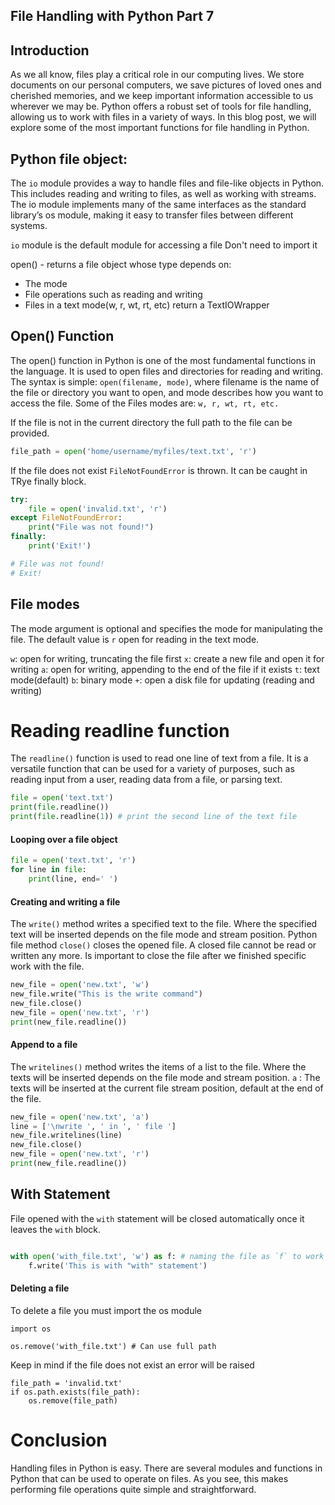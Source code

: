 ## File Handling with Python Part 7

## Introduction

As we all know, files play a critical role in our computing lives. We store documents on our personal computers, we save pictures of loved ones and cherished memories, and we keep important information accessible to us wherever we may be. Python offers a robust set of tools for file handling, allowing us to work with files in a variety of ways. In this blog post, we will explore some of the most important functions for file handling in Python.


## Python file object:

The `io` module provides a way to handle files and file-like objects in Python. This includes reading and writing to files, as well as working with streams. The io module implements many of the same interfaces as the standard library’s os module, making it easy to transfer files between different systems.

`io`  module is the default module for accessing a file
Don't need to import it

open() - returns a file object whose type depends on:
- The mode
- File operations such as reading and writing
- Files in a text mode(w, r, wt, rt, etc) return a TextIOWrapper


## Open() Function

The open() function in Python is one of the most fundamental functions in the language. It is used to open files and directories for reading and writing. 
The syntax is simple: 
`open(filename, mode)`, where filename is the name of the file or directory you want to open, and mode describes how you want to access the file. 
Some of the Files modes are:
`w, r, wt, rt, etc.`

If the file is not in the current directory the full path to the file can be provided.

```python
file_path = open('home/username/myfiles/text.txt', 'r')

```
If the file does not exist `FileNotFoundError` is thrown.
It can be caught in TRye finally block.

```python
try:
    file = open('invalid.txt', 'r')
except FileNotFoundError:
    print("File was not found!")
finally:
    print('Exit!')

# File was not found!
# Exit!
```

## File modes

The mode argument is optional and specifies the mode for manipulating the file.
The default value is `r` open for reading in the text mode.

`w`: open for writing, truncating the file first
`x`: create a new file and open it for writing
`a`: open for writing, appending to the end of the file if it exists
`t`: text mode(default)
`b`: binary mode
`+`: open a disk file for updating (reading and writing)


# Reading readline function

The `readline()` function is used to read one line of text from a file. It is a versatile function that can be used for a variety of purposes, such as reading input from a user, reading data from a file, or parsing text. 

```python
file = open('text.txt')
print(file.readline())
print(file.readline(1)) # print the second line of the text file

```

#### Looping over a file object

```python
file = open('text.txt', 'r')
for line in file:
    print(line, end=' ')
```

#### Creating and writing a file

The `write()` method writes a specified text to the file. Where the specified text will be inserted depends on the file mode and stream position.
Python file method `close()` closes the opened file. A closed file cannot be read or written any more. Is important to close the file after we finished specific work with the file.

```python
new_file = open('new.txt', 'w')
new_file.write("This is the write command")
new_file.close()
new_file = open('new.txt', 'r')
print(new_file.readline())

```

#### Append to a file

The `writelines()` method writes the items of a list to the file. Where the texts will be inserted depends on the file mode and stream position. `a` : 
The texts will be inserted at the current file stream position, default at the end of the file.

```python
new_file = open('new.txt', 'a')
line = ['\nwrite ', ' in ', ' file ']
new_file.writelines(line)
new_file.close()
new_file = open('new.txt', 'r')
print(new_file.readline())
```

## With Statement
File opened with the `with` statement will be closed automatically once it leaves the `with` block.

```python

with open('with_file.txt', 'w') as f: # naming the file as `f` to work with the file.
    f.write('This is with "with" statement')

```

#### Deleting a file
To delete a file you must import the os module

```
import os

os.remove('with_file.txt') # Can use full path

```
Keep in mind if the file does not exist an error will be raised

```
file_path = 'invalid.txt'
if os.path.exists(file_path):
    os.remove(file_path)
```

# Conclusion

Handling files in Python is easy. There are several modules and functions in Python that can be used to operate on files. As you see, this makes performing file operations quite simple and straightforward.